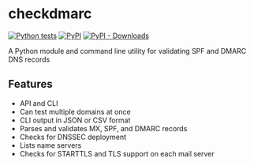 # checkdmarc

[![Python tests](https://github.com/domainaware/checkdmarc/actions/workflows/python-tests.yaml/badge.svg)](https://github.com/domainaware/checkdmarc/actions/workflows/python-tests.yaml)
[![PyPI](https://img.shields.io/pypi/v/checkdmarc)](https://pypi.org/project/checkdmarc/)
[![PyPI - Downloads](https://img.shields.io/pypi/dm/checkdmarc?color=blue)](https://pypistats.org/packages/checkdmarc)

A Python module and command line utility for validating SPF and DMARC DNS records

## Features

- API and CLI
- Can test multiple domains at once
- CLI output in JSON or CSV format
- Parses and validates MX, SPF, and DMARC records
- Checks for DNSSEC deployment
- Lists name servers
- Checks for STARTTLS and TLS support on each mail server
